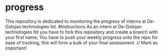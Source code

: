 # progress
This repository is dedicated to monitoring the progress of interns at De-Golojan technologies ltd.
#Instructions 
As an intern at De-Golojan technologies ltd you have to fork this repository and create a branch with your first name;
You have to push your weekly progress unto the repo for ease of tracking, this will form a bulk of your final assessment. // Mark as important!
